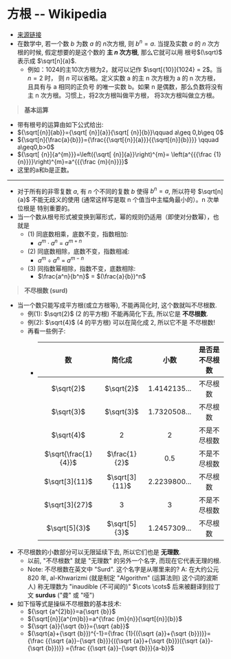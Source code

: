 # 方根 -- Wikipedia
- [来源链接](https://zh.wikipedia.org/zh-hans/%E6%96%B9%E6%A0%B9)
- 在数学中, 若一个数 $b$ 为数 $a$ 的 $n$次方根, 则 $b^n = a$. 当提及实数 $a$ 的 $n$
  次方根的时候, 假定想要的是这个数的 **主 $n$ 次方根**, 那么它就可以用 根号$(\sqrt)$ 
  表示成 $\sqrt[n]{a}$.
    + 例如：1024的主10次方根为2，就可以记作 $\sqrt[{10}]{1024} = 2$。当 $n=2$ 时，
      则 $n$ 可以省略。定义实数 a 的主 n 次方根为 a 的 n 次方根，且具有与 a 相同的正负号
      的唯一实数 b。如果 n 是偶数，那么负数将没有主 n 次方根。习惯上，将2次方根叫做平方根，
      将3次方根叫做立方根。  
> **基本运算** 
- 带有根号的运算由如下公式给出:
- ${\sqrt[{n}]{ab}}={\sqrt[ {n}]{a}}{\sqrt[ {n}]{b}}\qquad a\geq 0,b\geq 0$
- ${\sqrt[n]{\frac{a}{b}}}={\frac{{\sqrt[{n}]{a}}}{{\sqrt[{n}]{b}}}} 
    \qquad a\geq0,b>0$
- ${\sqrt[ {n}]{a^{m}}}=\left({\sqrt[ {n}]{a}}\right)^{m}=
    \left(a^{{{\frac {1}{n}}}}\right)^{m}=a^{{{\frac {m}{n}}}}$
- 这里的a和b是正数。 

---

- 对于所有的非零复数 $a$, 有 $n$ 个不同的复数 $b$ 使得 $b^n = a$, 所以符号 
  $\sqrt[n]{a}$ 不能无歧义的使用 (通常这样写是取 n 个值当中主幅角最小的）。n 次单位根是
  特别重要的。 
- 当一个数从根号形式被变换到幂形式，幂的规则仍适用（即使对分数幂），也就是
    + (1) 同底数相乘，底数不变，指数相加: 
        - $a^m \cdot a^n$ = $a^{m+n}$  
    + (2) 同底数相除，底数不变，指数相减:
        - $a^m \div a^n$ = $a^{m-n}$  
    + (3) 同指数幂相除，指数不变，底数相除:
        - $\frac{a^n}{b^n}$ = $(\frac{a}{b})^n$

> **不尽根数 (surd)**
- 当一个数只能写成平方根(或立方根等), 不能再简化时, 这个数就叫不尽根数.
    + 例(1): $\sqrt{2}$ (2 的平方根) 不能再简化下去, 所以它是 **不尽根数**.
    + 例(2): $\sqrt{4}$ (4 的平方根) 可以在简化成 2, 所以它不是 不尽根数!
    + 再看一些例子:
        - | 数  | 简化成|小数|是否是不尽根数|
          |:---:|:---:|:---:|:---:|
          |$\sqrt{2}$ | $\sqrt{2}$ | 1.4142135... | 不尽根数 |
          |$\sqrt{3}$ | $\sqrt{3}$ | 1.7320508... | 不尽根数 |
          |$\sqrt{4}$ | 2 | 2 | 不是不尽根数|
          |$\sqrt{\frac{1}{4}}$ | $\frac{1}{2}$ | 0.5 | 不是不尽根数 |
          |$\sqrt[3]{11}$ | $\sqrt[3]{11}$ | 2.2239800...|不尽根数|
          |$\sqrt[3]{27}$ | 3 | 3 | 不是不尽根数|
          |$\sqrt[5]{3}$ | $\sqrt[5]{3}$ | 1.2457309...|不尽根数|  
- 不尽根数的小数部分可以无限延续下去, 所以它们也是 **无理数**.
    + 以前, "不尽根数" 就是 "无理数" 的另外一个名字, 而现在它代表无理的根.
    + Note: 不尽根数在英文中 "Surd". 这个名字是从哪里来的? A: 在大约公元 820 年,
      al-Khwarizmi (就是制定 "Algorithm" (运算法则) 这个词的波斯人) 称无理数为
      "inaudible (不可闻的)" $\cots \cots$ 后来被翻译到拉丁文 **surdus**
      ("聋" 或 "哑") 
- 如下恒等式是操纵不尽根数的基本技术:
    + ${\sqrt {a^{2}b}}=a{\sqrt {b}}$ 
    + ${\sqrt[{n}]{a^{m}b}}=a^{\frac {m}{n}}{\sqrt[{n}]{b}}$ 
    + ${\sqrt {a}}{\sqrt {b}}={\sqrt {ab}}$ 
    + $(\sqrt{a}+{\sqrt {b}})^{-1}={\frac {1}{({\sqrt {a}}+{\sqrt {b}})}}=
      {\frac {{\sqrt {a}}-{\sqrt {b}}}{({\sqrt {a}}+{\sqrt {b}})({\sqrt {a}}-{\sqrt {b}})}}
      ={\frac {{\sqrt {a}}-{\sqrt {b}}}{a-b}}$ 
